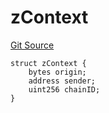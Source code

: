 # zContext
[Git Source](https://github.com/zeta-chain/protocol-contracts/blob/dedf2ca4d335fe85937fd686450fecebb5456bc9/contracts/zevm/interfaces/UniversalContract.sol)


```solidity
struct zContext {
    bytes origin;
    address sender;
    uint256 chainID;
}
```

